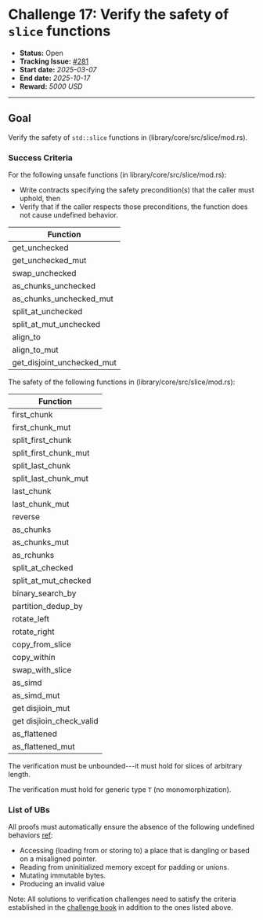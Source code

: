 # Challenge 17: Verify the safety of `slice` functions

- **Status:** Open
- **Tracking Issue:** [#281](https://github.com/model-checking/verify-rust-std/issues/281)
- **Start date:** *2025-03-07*
- **End date:** *2025-10-17*
- **Reward:** *5000 USD*

-------------------


## Goal

Verify the safety of `std::slice` functions in (library/core/src/slice/mod.rs).


### Success Criteria

For the following unsafe functions (in library/core/src/slice/mod.rs):
- Write contracts specifying the safety precondition(s) that the caller must uphold, then
- Verify that if the caller respects those preconditions, the function does not cause undefined behavior.

| Function |
|---------|
|get_unchecked| 
|get_unchecked_mut| 
|swap_unchecked| 
|as_chunks_unchecked| 
|as_chunks_unchecked_mut| 
|split_at_unchecked| 
|split_at_mut_unchecked| 
|align_to|
|align_to_mut|
|get_disjoint_unchecked_mut|

The safety of the following functions in (library/core/src/slice/mod.rs):

| Function |
|---------|
|first_chunk| 
|first_chunk_mut| 
|split_first_chunk|
|split_first_chunk_mut| 
|split_last_chunk|
|split_last_chunk_mut| 
|last_chunk| 
|last_chunk_mut| 
|reverse| 
|as_chunks| 
|as_chunks_mut| 
|as_rchunks| 
|split_at_checked| 
|split_at_mut_checked| 
|binary_search_by| 
|partition_dedup_by|
|rotate_left|
|rotate_right|
|copy_from_slice|
|copy_within|
|swap_with_slice|
|as_simd|
|as_simd_mut|
|get disjioin_mut|
|get disjioin_check_valid|
|as_flattened|
|as_flattened_mut|

The verification must be unbounded---it must hold for slices of arbitrary length.

The verification must hold for generic type `T` (no monomorphization).

### List of UBs

All proofs must automatically ensure the absence of the following undefined behaviors [ref](https://github.com/rust-lang/reference/blob/142b2ed77d33f37a9973772bd95e6144ed9dce43/src/behavior-considered-undefined.md):

* Accessing (loading from or storing to) a place that is dangling or based on a misaligned pointer.
* Reading from uninitialized memory except for padding or unions.
* Mutating immutable bytes.
* Producing an invalid value


Note: All solutions to verification challenges need to satisfy the criteria established in the [challenge book](../general-rules.md)
in addition to the ones listed above.
